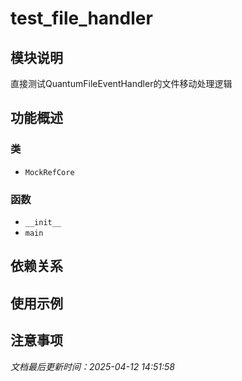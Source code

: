 # test_file_handler

## 模块说明
直接测试QuantumFileEventHandler的文件移动处理逻辑

## 功能概述

### 类

- `MockRefCore`

### 函数

- `__init__`
- `main`

## 依赖关系

## 使用示例

## 注意事项

*文档最后更新时间：2025-04-12 14:51:58*